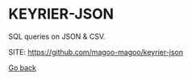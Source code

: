 # KEYRIER-JSON
 
 SQL queries on JSON & CSV.
 
 SITE: https://github.com/magoo-magoo/keyrier-json

 [Go back](https://portable-linux-apps.github.io/apps.html)
